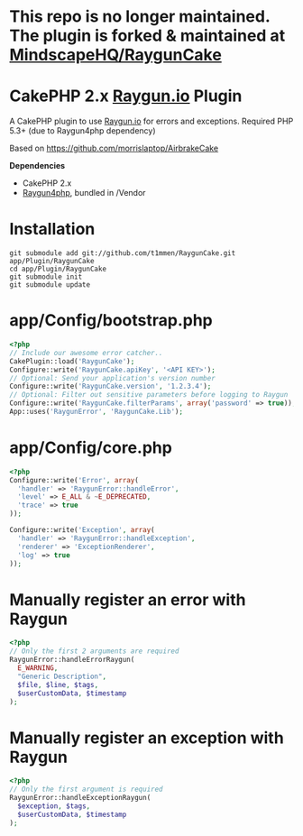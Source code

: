 This repo is no longer maintained. The plugin is forked & maintained at [MindscapeHQ/RaygunCake](https://github.com/MindscapeHQ/RaygunCake)
===========

CakePHP 2.x [Raygun.io](http://raygun.io) Plugin
============

A CakePHP plugin to use [Raygun.io](http://raygun.io) for errors and exceptions. Required PHP 5.3+ (due to Raygun4php dependency)


Based on https://github.com/morrislaptop/AirbrakeCake

**Dependencies**
* CakePHP 2.x
* [Raygun4php](https://github.com/MindscapeHQ/raygun4php), bundled in /Vendor

Installation
=========================
```
git submodule add git://github.com/t1mmen/RaygunCake.git app/Plugin/RaygunCake
cd app/Plugin/RaygunCake
git submodule init
git submodule update
```


app/Config/bootstrap.php
=========================

```php
<?php
// Include our awesome error catcher..
CakePlugin::load('RaygunCake');
Configure::write('RaygunCake.apiKey', '<API KEY>');
// Optional: Send your application's version number
Configure::write('RaygunCake.version', '1.2.3.4');
// Optional: Filter out sensitive parameters before logging to Raygun
Configure::write('RaygunCake.filterParams', array('password' => true));
App::uses('RaygunError', 'RaygunCake.Lib');
```

app/Config/core.php
=========================

```php
<?php
Configure::write('Error', array(
  'handler' => 'RaygunError::handleError',
  'level' => E_ALL & ~E_DEPRECATED,
  'trace' => true
));

Configure::write('Exception', array(
  'handler' => 'RaygunError::handleException',
  'renderer' => 'ExceptionRenderer',
  'log' => true
));
```

Manually register an error with Raygun
=========================

```php
<?php
// Only the first 2 arguments are required
RaygunError::handleErrorRaygun(
  E_WARNING,
  "Generic Description",
  $file, $line, $tags,
  $userCustomData, $timestamp
);
```

Manually register an exception with Raygun
=========================

```php
<?php
// Only the first argument is required
RaygunError::handleExceptionRaygun(
  $exception, $tags,
  $userCustomData, $timestamp
);
```


